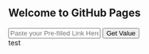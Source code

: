 ## Welcome to GitHub Pages

<!DOCTYPE html>
<html>
  <head>
    <title>Title of the Document</title>
  </head>
  <body>
    <p></p>
    <input type="text" placeholder="Paste your Pre-filled Link Here" id="inputId">
    <button type="button" onclick="getInputValue();">Get Value</button>
    <div id="my_field">test</div>
    <script>
      function getInputValue() {
        // Selecting the input element and get its value 
        var inputVal = document.getElementById("inputId").value;

        inputVal = inputVal.replace("viewform?", "formResponse?");

        // Displaying the value
        document.getElementById("my_field").innerText = inputVal;
      }
    </script>
  </body>
</html>

For more details see [Basic writing and formatting syntax](https://docs.github.com/en/github/writing-on-github/getting-started-with-writing-and-formatting-on-github/basic-writing-and-formatting-syntax).
